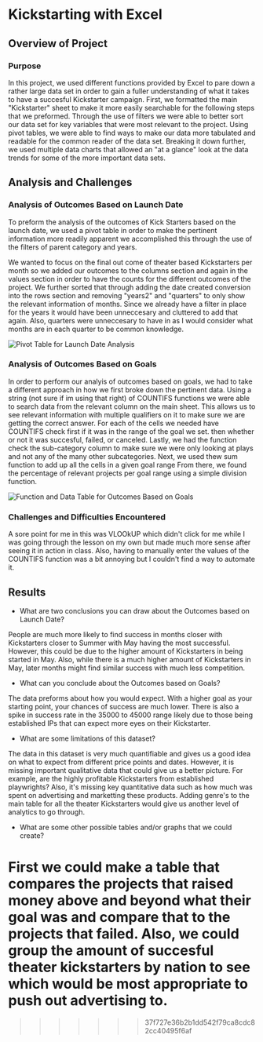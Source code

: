 # Kickstarting with Excel

## Overview of Project

### Purpose

In this project, we used different functions provided by Excel to pare down a rather large data set in order to gain a fuller understanding of what it takes to have a succesful Kickstarter campaign. First, we formatted the main "Kickstarter" sheet to make it more easily searchable for the following steps that we preformed. Through the use of filters we were able to better sort our data set for key variables that were most relevant to the project.  Using pivot tables, we were able to find ways to make our data more tabulated and readable for the common reader of the data set. Breaking it down further, we used multiple data charts that allowed an "at a glance" look at the data trends for some of the more important data sets.

## Analysis and Challenges

### Analysis of Outcomes Based on Launch Date

To preform the analysis of the outcomes of Kick Starters based on the launch date, we used a pivot table in order to make the pertinent information more readily apparent we accomplished this through the use of the filters of parent category and years.

 We wanted to focus on the final out come of theater based Kickstarters per month so we added our outcomes to the columns section and again in the values section in order to have the counts for the different outcomes of the project. We further sorted that through adding the date created conversion into the rows section and removing "years2" and "quarters" to only show the relevant information of months. Since we already have a filter in place for the years it would have been unneccesary and cluttered to add that again. Also, quarters were unneccesary to have in as I would consider what months are in each quarter to be common knowledge.

![Pivot Table for Launch Date Analysis](C:\Users\noaht\Desktop\Class_Files\module1\lda.png)

### Analysis of Outcomes Based on Goals

In order to perform our analyis of outcomes based on goals, we had to take a different approach in how we first broke down the pertinent data. Using a string \(not sure if im using that right\) of COUNTIFS functions we were able to search data from the relevant column on the main sheet. This allows us to see relevant information with multiple qualifiers on it to make sure we are getting the correct answer. For each of the cells we needed have COUNTIFS check first if it was in the range of the goal we set. then whether or not it was succesful, failed, or canceled. Lastly, we had the function check the sub-category column to make sure we were only looking at plays and not any of the many other subcategories. Next, we used thew sum function to add up all the cells in a given goal range From there, we found the percentage of relevant projects per goal range using a simple division function.

![Function and Data Table for Outcomes Based on Goals](C:\Users\noaht\Desktop\Class_Files\module1\OBG.png)

### Challenges and Difficulties Encountered
A sore point for me in this was VLOOkUP which didn't click for me while I was going through the lesson on my own but made much more sense after seeing it in action in class. Also, having to manually enter the values of the COUNTIFS function was a bit annoying but I couldn't find a way to automate it.

## Results

- What are two conclusions you can draw about the Outcomes based on Launch Date?

People are much more likely to find success in months closer with Kickstarters closer to Summer with May having the most successful. However, this could be due to the higher amount of Kickstarters in being started in May. Also, while there is a much higher amount of Kickstarters in May, later months might find similar success with much less competition.

- What can you conclude about the Outcomes based on Goals?

The data preforms about how you would expect. With a higher goal as your starting point, your chances of success are much lower. There is also a spike in success rate in the 35000 to 45000 range likely due to those being established IPs that can expect more eyes on their Kickstarter.

- What are some limitations of this dataset?

The data in this dataset is very much quantifiable and gives us a good idea on what to expect from different price points and dates. However, it is missing important qualitative data that could give us a better picture. For example, are the highly profitable Kickstarters from established playwrights? Also, it's missing key quantitative data such as how much was spent on advertising and marketting these products. Adding genre's to the main table for all the theater Kickstarters would give us another level of analytics to go through.

- What are some other possible tables and/or graphs that we could create?

First we could make a table that compares the projects that raised money above and beyond what their goal was and compare that to the projects that failed. Also, we could group the amount of succesful theater kickstarters by nation to see which would be most appropriate to push out advertising to.
=======

>>>>>>> 37f727e36b2b1dd542f79ca8cdc82cc40495f6af
